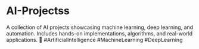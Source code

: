# AI-Projectss
A collection of AI projects showcasing machine learning, deep learning, and automation. Includes hands-on implementations, algorithms, and real-world applications. 🚀 #ArtificialIntelligence #MachineLearning #DeepLearning
